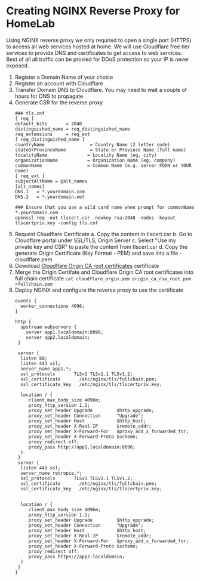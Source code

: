 # Creating NGINX Reverse Proxy for HomeLab

Using NGINX reverse proxy we only required to open a single port (HTTPS) to access all web services hosted at home. We will use Cloudflare free tier services to provide DNS and certificates to get access to web services. Best of all all traffic can be proxied for DDoS protection so your IP is never exposed.

1. Register a Domain Name of your choice
2. Register an account with Cloudflare
3. Transfer Domain DNS to Cloudflare. You may need to wait a couple of hours for DNS to propagate
4. Generate CSR for the reverse proxy
   ```
   ### tls.cnf
   [ req ]
   default_bits       = 2048
   distinguished_name = req_distinguished_name
   req_extensions     = req_ext
   [ req_distinguished_name ]
   countryName                 = Country Name (2 letter code)
   stateOrProvinceName         = State or Province Name (full name)
   localityName               = Locality Name (eg, city)
   organizationName           = Organization Name (eg, company)
   commonName                 = Common Name (e.g. server FQDN or YOUR name)
   [ req_ext ]
   subjectAltName = @alt_names
   [alt_names]
   DNS.1   = *.yourdomain.com
   DNS.2   = *.yourdomain.net
   
   ### Ensure that you use a wild card name when prompt for commonName *.yourdomain.com 
   openssl req -out tlscert.csr -newkey rsa:2048 -nodes -keyout tlscertpriv.key -config tls.cnf
   ```
5. Request Cloudflare Certificate
   a. Copy the content in tlscert.csr
   b. Go to Cloudflare portal under SSL/TLS, Origin Server
   c. Select "Use my private key and CSR" to paste the content from tlscert.csr
   d. Copy the generate Origin Certificate (Key Format - PEM) and save into a file - cloudflare.pem
6. Download [Cloudflare Origin CA root certificates](https://developers.cloudflare.com/ssl/static/origin_ca_rsa_root.pem) certificate
7. Merge the Origin Certifate and Cloudflare Origin CA root certificates into full chain certificate
   `cat cloudflare_orgin.pem origin_ca_rsa_root.pem >fullchain.pem`
8. Deploy NGINX and configure the reverse proxy to use the certificate
   ```
   events {
     worker_connections 4096;
   }

   http {
     upstream webservers {
       server app1.localdomain:8096;
       server app2.localdomain;
    }

    server {
     listen 80;
     listen 443 ssl;
     server_name app1.*;
     ssl_protocols       TLSv1 TLSv1.1 TLSv1.2;
     ssl_certificate       /etc/nginx/tls/fullchain.pem;
     ssl_certificate_key   /etc/nginx/tls/tlscertpriv.key;

     location / {
        client_max_body_size 4096m;
        proxy_http_version 1.1;
        proxy_set_header Upgrade         $http_upgrade;
        proxy_set_header Connection      "Upgrade";
        proxy_set_header Host            $http_host;
        proxy_set_header X-Real-IP       $remote_addr;
        proxy_set_header X-Forward-For   $proxy_add_x_forwarded_for;
        proxy_set_header X-Forward-Proto $scheme;
        proxy_redirect off;
        proxy_pass http://app1.localdomain:8096;
     }
    }
    server {
     listen 443 ssl;
     server_name retropie.*;
     ssl_protocols       TLSv1 TLSv1.1 TLSv1.2;
     ssl_certificate       /etc/nginx/tls/fullchain.pem;
     ssl_certificate_key   /etc/nginx/tls/tlscertpriv.key;


     location / {
        client_max_body_size 4096m;
        proxy_http_version 1.1;
        proxy_set_header Upgrade         $http_upgrade;
        proxy_set_header Connection      "Upgrade";
        proxy_set_header Host            $http_host;
        proxy_set_header X-Real-IP       $remote_addr;
        proxy_set_header X-Forward-For   $proxy_add_x_forwarded_for;
        proxy_set_header X-Forward-Proto $scheme;
        proxy_redirect off;
        proxy_pass https://app2.localdomain;
     }
    }
   }
   ```
    
   
   
